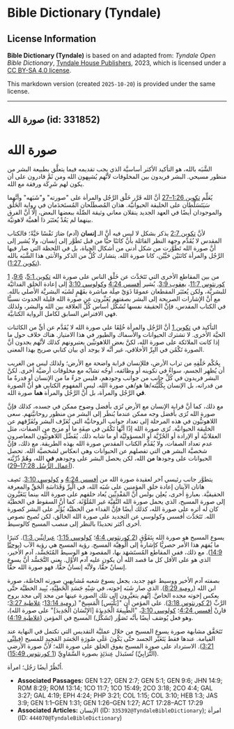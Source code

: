 # Bible Dictionary (Tyndale)

## License Information

**Bible Dictionary (Tyndale)** is based on and adapted from: _Tyndale Open Bible Dictionary_, [Tyndale House Publishers](https://tyndaleopenresources.com/), 2023, which is licensed under a [CC BY-SA 4.0 license](https://creativecommons.org/licenses/by-sa/4.0/legalcode.en).

This markdown version (created `2025-10-20`) is provided under the same license.



--------------------------------

## صورة الله (id: 331852)

صورة الله
=========

الشَّبَه بالله، هو التأكيد الأكثر أساسيَّة الذي يجب تقديمه فيما يتعلَّق بطبيعة البشر من منظور مسيحي. البشر فريدون بين المخلوقات لأنَّهم يُشبِهون الله ومن ثَمَّ قادرون على أن يكون لهم شَرِكَة ورفقة مع الله.

يُعَلِّم [تكوين 1:26–27](https://ref.ly/Gen1:26-Gen1:27) أنَّ الله قَرَّر خَلْق الرَّجُل والمرأة على "صورته" و"شَبَهه" وأنَّهما سَيَتَسَلَّطان على الخليقة الحيوانيَّة. هذان المُصطَلَحان المُستَخدَمان في رواية الخَلْق والموجودان أيضًا في العهد الجديد ينقلان معاني وثيقة الصِّلَة ببعضها البعض، إلَّا أنَّ الفرق بينهما لم يَعُدْ يُعتَبَر ذا أهميَّة لاهوتيَّة.

لأنَّ [تكوين 2:7](https://ref.ly/Gen2:7) يذكر بشكل لا لبس فيه أنَّ الـ **إنسان** (آدم) صَارَ نَفْسًا حَيَّةً؛ فالكتاب المقدس لا يُقَدِّم وجهة النظر القائلة بأنَّ كائنًا حيًّا من قبل تَطَوَّر إلى إنسان، ولا يُشير إلى أنَّ صورة الله تَطَوَّرت من شكل أدنى من أشكال الحياة، بل في اللحظة التي صار فيها الرَّجُل والمرأة كائنَيْن حَيَّيْن، كانا صورة الله. يتشارك كُلٌّ من الذكر والأنثى هذا الشَّبَه بالله ([تكوين 1:27](https://ref.ly/Gen1:27)).

من بين المقاطع الأخرى التي تَتَحَدَّث عن خَلْق الناس على صورة الله [تكوين 5:1](https://ref.ly/Gen5:1)، [9:6](https://ref.ly/Gen9:6)، [1 كورنثوس 11:7](https://ref.ly/1Cor11:7)، [يعقوب 3:9](https://ref.ly/Jas3:9). يُشير [أفسس 4:24](https://ref.ly/Eph4:24) و[كولوسي 3:10](https://ref.ly/Col3:10) إلى إعادة الخلق الفدائيَّة للبشريَّة، ولكن يُعتَبَر المقطعان عمومًا ذَوَيْ صِلَة مباشرة بفَهْمٍ لشَبَه البشريَّة الأصلي بالله. مع أنَّ الإشارات الصريحة إلى البشر بصفتهم يُعَبِّرون عن صورة الله قليلة الحدوث نسبيًّا في الكتاب المقدس، فإنَّ الحقيقة نفسها تُشَكِّل أساس كُلِّ العلاقة بين الله والبشر، ولذلك فهي الافتراض السابق لكامل الرواية الكتابيَّة.

التأكيد في [تكوين 1](https://ref.ly/Gen1:1-Gen1:31) أنَّ الرَّجُل والمرأة خُلِقَا على صورة الله لا يُقَدَّم عن أيٍّ من الكائنات الحيَّة الأخرى. لا تشترك الحيوانات والأسماك والطيور في هذا الامتياز. هناك خلاف حول ما إذا كانت الملائكة على صورة الله، لكنَّ بعض اللاهوتيِّين يعتبرونهم كذلك لأنَّهم يجدون أنَّ الصورة تَكْمُن في البِرِّ الأخلاقي، غير أنَّه لا يوجد أي بيان كتابي صريح بهذا المعنى.

بِحُكْم خَلْقِهِ من تراب الأرض، فللإنسان قرابة واضحة مع الأرض؛ ولذلك ليس من الغريب أن يُظهِر الجسم، سواءٌ في تكوينه أو وظائفه، أوجُه تشابُه مع مخلوقات أرضيَّة أخرى. لكنَّ البشر فريدون في كُلِّ جانب من جوانب وجودهم، فليس جزءٌ ما من الإنسان أو قدرةٌ ما من قدراته، بل الإنسان بِكُلِّيَّته/ها هو/هي صورة الله. ليس المفهوم الكتابي هو أنَّ الصورة **في** الرَّجُل والمرأة، بل أنَّ الرَّجُل والمرأة **هما** صورة الله.

مع ذلك، كما أنَّ قرابة الإنسان مع الأرض تُرَى بأفضل وضوح ممكن في جسده، كذلك فإنَّ صورة الله تُرَى بأفضل وجه ممكن عندما يُنظَر إلى البشر من منظور روحانيَّتهم. سعى اللاهوتيُّون في هذه المرحلة إلى تعداد جوانب الروحانيَّة التي تُعَرِّف البشر وتُفَرِّقهم عن الخليقة الحيوانيَّة. تُرَى صورة الله إذًا أنَّها تَكْمُن في صِفَةٍ ما أو مزيج من الصفات، مثل العقلانيَّة أو الإرادة أو الحُرِّيَّة أو المسؤوليَّة أو ما شابه ذلك. يُفَضِّل اللاهوتيُّون المعاصرون عدم تعداد الصفات، ولا يُقَدِّم الكتاب المقدس صورة الله بهذه الطريقة. مع ذلك، فإنَّ شخصيَّة البشر هي التي تفصلهم عن الحيوانات وهي انعكاس لشخصيَّة الله. تحصل الحيوانات على وجودها **من** الله، لكن يحصل البشر على وجودهم **في** الله، وهُمْ ذُرِّيَّته ([أعمال الرُّسُل 17:28–29](https://ref.ly/Acts17:28-Acts17:29)).

يتطوَّر جانب رئيسي آخر لعقيدة صورة الله من [أفسس 4:24](https://ref.ly/Eph4:24) و [كولوسي 3:10](https://ref.ly/Col3:10). تَصِف هاتان الآيتان إعادة خلق المؤمنين على شَبَه الله، في الْبِرِّ وَقَدَاسَةِ الْحَقِّ والمعرفة الحقيقيَّة. بعبارةٍ أخرى، يُعلِن بولس أنَّ المَفْدِيِّين يُعاد خلقهم على صورة الله بينما يَتَغَيَّرون إلى صورة المسيح، الذي يحمل صورة الله النَّقِيَّة غير المُلَوَّثَة. كما أنَّ السقوط في الخطيَّة كان له أثره على صورة الله، كذلك أيضًا فإنَّ الفداء من الخطيَّة يُؤَثِّر على البشر كصورة الله. تَتَحَدَّث أفسس وكولوسي عن التجديد على صورة الله الخالق، لكن تُصبِح نصوص أخرى أكثر تحديدًا بالنظر إلى منصب المسيح كالوسيط.

يسوع المسيح هو صورة الله بِتَفَوُّقٍ ([2 كورنثوس 4:4](https://ref.ly/2Cor4:4)؛ [كولوسي 1:15](https://ref.ly/Col1:15)؛ [عبرانيِّين 1:3](https://ref.ly/Heb1:3)). كثيرًا ما يُفهَم هذا الأمر حصريًّا كإشارة إلى أُلُوهِيَّة المسيح. رؤية المسيح هي رؤية الآب ([يوحنَّا 14:9](https://ref.ly/John14:9)). مع ذلك، ففي المقاطع المُستَشهَد بها، المقصود هو الوسيط المُتَجَسِّد، آدم الأخير، الذي هو على الأقل كل ما قصد الله أن يكون عليه آدم الأوَّل. يعني التَّجَسُّد أنَّ يسوع إنسانٌ حقًّا، ولأنَّه إنسانٌ حقًّا، فهو صورة الله حقًّا.

بصفته آدم الأخير ووسيط عهدٍ جديد، يجعل يسوع شعبه مُشابِهين صورته الخاصَّة، صورة ابن الله ([رومية 8:29](https://ref.ly/Rom8:29)). الذي صار شَبَه إخوته، في شِبْهِ جَسَدِ الْخَطِيَّةِ، يُبِيد الخطيَّة حتَّى يعكس إخوته مجده الخاصَّ. إنَّهم يتغيَّرون إلى تلك الصورة عينها من مجد إلى مجد بروح الرَّبِّ ([2 كورنثوس 3:18](https://ref.ly/2Cor3:18)). على المؤمن أن "\[يَلْبَس] الْمَسِيحَ" ([رومية 13:14](https://ref.ly/Rom13:14)؛ [غلاطية 3:27](https://ref.ly/Gal3:27)؛ قارِنْ [أفسس 4:24](https://ref.ly/Eph4:24)؛ [كولوسي 3:10](https://ref.ly/Col3:10)، "الطَّبِيعَةَ الْجَدِيدَةَ \[الإِنْسَانَ الْجَدِيدَ]" على صورة الله)، وهو فعل يُوصَف أيضًا بأنَّه تَصَوُّر (تَشَكُّل) المسيح في المؤمن ([غلاطية 4:19](https://ref.ly/Gal4:19)).

تَتَحَقَّق مشابهة صورة يسوع المسيح من خلال عمليَّة التقديس التي تكتمل في النهاية عند القيامة. عندها فقط يَتَغَيَّر الجسد حتَّى يَكُونَ عَلَى صُورَةِ الجَسَدِ المَجِيدِ للمسيح ([فِيلِبِّي 3:21](https://ref.ly/Phil3:21)). الاسترداد على صورة المسيح يفوق الخلق على صورة الله؛ لأنَّ صورة الأرضي (التُّرَابِيِّ) تُستَبدَل عِندَئِذٍ بصورة السَّمَاوِيِّ ([1 كورنثوس 15:49](https://ref.ly/1Cor15:49)).

اُنْظُرْ أيضًا رَجُل؛ امرأة.

* **Associated Passages:** GEN 1:27; GEN 2:7; GEN 5:1; GEN 9:6; JHN 14:9; ROM 8:29; ROM 13:14; 1CO 11:7; 1CO 15:49; 2CO 3:18; 2CO 4:4; GAL 3:27; GAL 4:19; EPH 4:24; PHP 3:21; COL 1:15; COL 3:10; HEB 1:3; JAS 3:9; GEN 1:1–GEN 1:31; GEN 1:26–GEN 1:27; ACT 17:28–ACT 17:29
* **Associated Articles:** الإنسان (ID: `335392@TyndaleBibleDictionary`); امرأة (ID: `444070@TyndaleBibleDictionary`)

